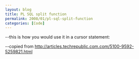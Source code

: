 ```yaml
---
layout: blog
title: PL SQL split function
permalink: 2008/01/pl-sql-split-function
categories: [Code]
---
```


<script src="https://gist.github.com/860981.js?file=pl_sql_split.sql"></script>

<p>--this is how you would use it in a cursor statement:</p>

<script src="https://gist.github.com/860989.js?file=cursor_pl_sql_split_sample.sql"></script>

<p>--copied from <a href="http://articles.techrepublic.com.com/5100-9592-5259821.html">http://articles.techrepublic.com.com/5100-9592-5259821.html</a></p>
